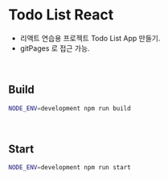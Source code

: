 # Todo List React
- 리액트 연습용 프로젝트 Todo List App 만들기.    
- gitPages 로 접근 가능.

<br/>

## Build
```sh
NODE_ENV=development npm run build
```

<br/>

## Start
```sh
NODE_ENV=development npm run start
```